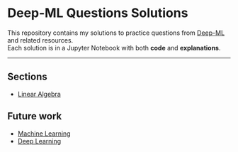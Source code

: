 # Deep-ML Questions Solutions

This repository contains my solutions to practice questions from [Deep-ML](https://deep-ml.com/) and related resources.  
Each solution is in a Jupyter Notebook with both **code** and **explanations**.

---

##  Sections
- [Linear Algebra](https://github.com/amrgaberM/deep-ml-questions/tree/main/linear%20algebra)
## Future work
- [Machine Learning](machine_learning/README.md)  
- [Deep Learning](deep_learning/README.md)  

